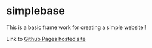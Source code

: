 # simplebase
This is a basic frame work for creating a simple website!!

Link to [Github Pages hosted site](https://mfiocco.github.io/simplebase)